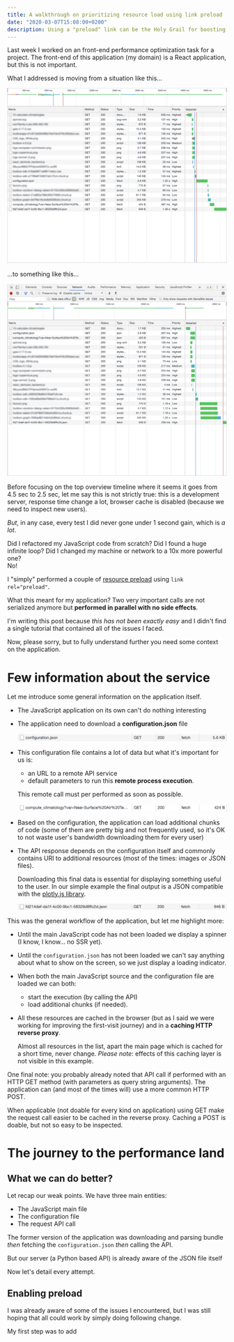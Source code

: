```yaml
---
title: A walkthrough on prioritizing resource load using link preload
date: "2020-03-07T15:08:00+0200"
description: Using a "preload" link can be the Holy Grail for boosting performance on some applications, but enabling it is not so straightforward.
---
```


Last week I worked on an front-end performance optimization task for a project.
The front-end of this application (my domain) is a React application, but this is not important.

What I addressed is moving from a situation like this...

![Page situation before optimization](./pre-preload-link-nocache.png)

...to something like this...

![Page situation after optimization](./post-preload-link-nocache-1.png)

Before focusing on the top overview timeline where it seems it goes from 4.5 sec to 2.5 sec, let me say this is not strictly true:
this is a development server, response time change a lot, browser cache is disabled (because we need to inspect new users).

_But_, in any case, every test I did never gone under 1 second gain, which is _a lot_.

Did I refactored my JavaScript code from scratch? Did I found a huge infinite loop? Did I changed my machine or network to a 10x more powerful one?<br>
No!

I "simply" performed a couple of [resource preload](https://developer.mozilla.org/en-US/docs/Web/HTML/Preloading_content) using `link rel="preload"`.

What this meant for my application? Two very important calls are not serialized anymore but **performed in parallel with no side effects**.

I'm writing this post because _this has not been exactly easy_ and I didn't find a single tutorial that contained all of the issues I faced.

Now, please sorry, but to fully understand further you need some context on the application.

# Few information about the service

Let me introduce some general information on the application itself.

- The JavaScript application on its own can't do nothing interesting
- The application need to download a **configuration.json** file

  ![Network request for configuration.json](./configuration-detail.png)

- This configuration file contains a lot of data but what it's important for us is:

  - an URL to a remote API service
  - default parameters to run this **remote process execution**.

  This remote call must per performed as soon as possible.

  ![Network request for process execution](./workflow-detail.png)

- Based on the configuration, the application can load additional chunks of code (some of them are pretty big and not frequently used, so it's OK to not waste user's bandwidth downloading them for every user)
- The API response depends on the configuration itself and commonly contains URI to additional resources (most of the times: images or JSON files).

  Downloading this final data is essential for displaying something useful to the user.
  In our simple example the final output is a JSON compatible with the [plotly.js library](https://plot.ly/javascript/).

  ![Network request for plotly.js JSON](./result-detail.png)

This was the general workflow of the application, but let me highlight more:

- Until the main JavaScript code has not been loaded we display a spinner (I know, I know... no SSR yet).
- Until the `configuration.json` has not been loaded we can't say anything about what to show on the screen, so we just display a loading indicator.
- When both the main JavaScript source and the configuration file are loaded we can both:

  - start the execution (by calling the API)
  - load additional chunks (if needed).

- All these resources are cached in the browser (but as I said we were working for improving the first-visit journey) and in a **caching HTTP reverse proxy**.

  Almost all resources in the list, apart the main page which is cached for a short time, never change.
  _Please note_: effects of this caching layer is not visible in this example.

One final note: you probably already noted that API call if performed with an HTTP GET method (with parameters as query string arguments).
The application can (and most of the times will) use a more common HTTP POST.

When applicable (not doable for every kind on application) using GET make the request call easier to be cached in the reverse proxy.
Caching a POST is doable, but not so easy to be inspected.

# The journey to the performance land

## What we can do better?

Let recap our weak points.
We have three main entities:

- The JavaScript main file
- The configuration file
- The request API call

The former version of the application was downloading and parsing bundle _then_ fetching the `configuration.json` _then_ calling the API.

But our server (a Python based API) is already aware of the JSON file itself

Now let's detail every attempt.

## Enabling preload

I was already aware of some of the issues I encountered, but I was still hoping that all could work by simply doing following change.

My first step was to add
